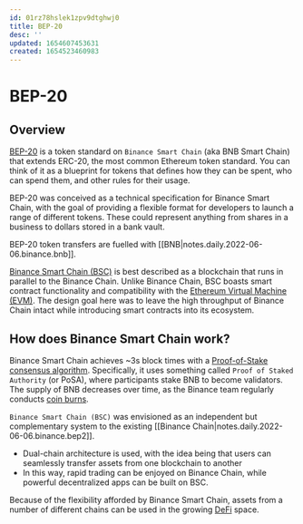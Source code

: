 ```yaml
---
id: 01rz78hslek1zpv9dtghwj0
title: BEP-20
desc: ''
updated: 1654607453631
created: 1654523460983
---
```

# BEP-20

## Overview

[BEP-20](https://academy.binance.com/en/glossary/bep-20) is a token standard on `Binance Smart Chain` (aka BNB Smart Chain) that extends ERC-20, the most common Ethereum token standard. You can think of it as a blueprint for tokens that defines how they can be spent, who can spend them, and other rules for their usage.

BEP-20 was conceived as a technical specification for Binance Smart Chain, with the goal of providing a flexible format for developers to launch a range of different tokens. These could represent anything from shares in a business to dollars stored in a bank vault.

BEP-20 token transfers are fuelled with [[BNB|notes.daily.2022-06-06.binance.bnb]].

[Binance Smart Chain (BSC)](https://academy.binance.com/en/articles/an-introduction-to-binance-smart-chain-bsc) is best described as a blockchain that runs in parallel to the Binance Chain. Unlike Binance Chain, BSC boasts smart contract functionality and compatibility with the [Ethereum Virtual Machine (EVM)](https://academy.binance.com/en/articles/what-is-ethereum#how-does-ethereum-work). The design goal here was to leave the high throughput of Binance Chain intact while introducing smart contracts into its ecosystem.

## How does Binance Smart Chain work?

Binance Smart Chain achieves ~3s block times with a [Proof-of-Stake consensus algorithm](https://academy.binance.com/en/articles/what-is-a-blockchain-consensus-algorithm). Specifically, it uses something called `Proof of Staked Authority` (or PoSA), where participants stake BNB to become validators. The supply of BNB decreases over time, as the Binance team regularly conducts [coin burns](https://academy.binance.com/en/articles/what-is-a-coin-burn).

`Binance Smart Chain (BSC)` was envisioned as an independent but complementary system to the existing [[Binance Chain|notes.daily.2022-06-06.binance.bep2]].
- Dual-chain architecture is used, with the idea being that users can seamlessly transfer assets from one blockchain to another
- In this way, rapid trading can be enjoyed on Binance Chain, while powerful decentralized apps can be built on BSC.

Because of the flexibility afforded by Binance Smart Chain, assets from a number of different chains can be used in the growing [DeFi](https://academy.binance.com/en/articles/the-complete-beginners-guide-to-decentralized-finance-defi) space.